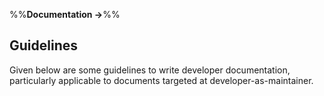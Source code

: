 <link rel="stylesheet" href="{{baseUrl}}/css/textbook.css">

<div class="website-content">

%%**Documentation &rarr;**%%

## Guidelines

<div id="main">

Given below are some guidelines to write developer documentation, particularly applicable to documents targeted at developer-as-maintainer.

<include src="./goTopDown/topicPanel.md" />
<include src="./aimforComprehensibility/topicPanel.md" />
<include src="./documentMinimally/topicPanel.md" />

</div>

</div>
